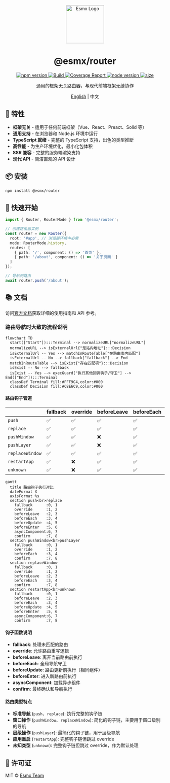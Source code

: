 <div align="center">
  <img src="https://esmx.dev/logo.svg?t=2025" width="120" alt="Esmx Logo" />
  <h1>@esmx/router</h1>
  
  <div>
    <a href="https://www.npmjs.com/package/@esmx/router">
      <img src="https://img.shields.io/npm/v/@esmx/router.svg" alt="npm version" />
    </a>
    <a href="https://github.com/esmnext/esmx/actions/workflows/build.yml">
      <img src="https://github.com/esmnext/esmx/actions/workflows/build.yml/badge.svg" alt="Build" />
    </a>
    <a href="https://esmx.dev/coverage/">
      <img src="https://img.shields.io/badge/coverage-live%20report-brightgreen" alt="Coverage Report" />
    </a>
    <a href="https://nodejs.org/">
      <img src="https://img.shields.io/node/v/@esmx/router.svg" alt="node version" />
    </a>
    <a href="https://bundlephobia.com/package/@esmx/router">
      <img src="https://img.shields.io/bundlephobia/minzip/@esmx/router" alt="size" />
    </a>
  </div>
  
  <p>通用的框架无关路由器，与现代前端框架无缝协作</p>
  
  <p>
    <a href="https://github.com/esmnext/esmx/blob/master/packages/router/README.md">English</a> | 中文
  </p>
</div>

## 🚀 特性

- **框架无关** - 适用于任何前端框架（Vue、React、Preact、Solid 等）
- **通用支持** - 在浏览器和 Node.js 环境中运行
- **TypeScript 就绪** - 完整的 TypeScript 支持，出色的类型推断
- **高性能** - 为生产环境优化，最小化包体积
- **SSR 兼容** - 完整的服务端渲染支持
- **现代 API** - 简洁直观的 API 设计

## 📦 安装

```bash
npm install @esmx/router
```

## 🚀 快速开始

```typescript
import { Router, RouterMode } from '@esmx/router';

// 创建路由器实例
const router = new Router({
  root: '#app', // 浏览器环境中必需
  mode: RouterMode.history,
  routes: [
    { path: '/', component: () => '首页' },
    { path: '/about', component: () => '关于页面' }
  ]
});

// 导航到路由
await router.push('/about');
```

## 📚 文档

访问[官方文档](https://esmx.dev)获取详细的使用指南和 API 参考。

### 路由导航时大致的流程说明

```mermaid
flowchart TD
  start(["Start"]):::Terminal --> normalizeURL["normalizeURL"]
  normalizeURL --> isExternalUrl{"是站内地址"}:::Decision
  isExternalUrl -- Yes --> matchInRouteTable["在路由表内匹配"]
  isExternalUrl -- No --> fallback["fallback"] --> End
  matchInRouteTable --> isExist{"存在匹配项"}:::Decision
  isExist -- No --> fallback
  isExist -- Yes --> execGuard["执行其他回调钩子/守卫"] --> End(["End"]):::Terminal
  classDef Terminal fill:#FFF9C4,color:#000
  classDef Decision fill:#C8E6C9,color:#000
```

#### 路由钩子管道

|  | fallback | override | beforeLeave | beforeEach | beforeUpdate | beforeEnter | asyncComponent | confirm |
|---------|----------|----------|-------------|------------|--------------|-------------|----------------|---------|
| `push` | ✅ | ✅ | ✅ | ✅ | ✅ | ✅ | ✅ | ✅ |
| `replace` | ✅ | ✅ | ✅ | ✅ | ✅ | ✅ | ✅ | ✅ |
| `pushWindow` | ✅ | ✅ | ❌ | ✅ | ❌ | ❌ | ❌ | ✅ |
| `pushLayer` | ✅ | ✅ | ❌ | ✅ | ❌ | ❌ | ❌ | ✅ |
| `replaceWindow` | ✅ | ✅ | ✅ | ✅ | ❌ | ❌ | ❌ | ✅ |
| `restartApp` | ✅ | ❌ | ✅ | ✅ | ✅ | ✅ | ✅ | ✅ |
| `unknown` | ✅ | ❌ | ✅ | ✅ | ✅ | ✅ | ✅ | ✅ |

```mermaid
gantt
  title 路由钩子执行对比
  dateFormat X
  axisFormat %s
  section push<br>replace
    fallback      :0, 1
    override      :1, 2
    beforeLeave   :2, 3
    beforeEach    :3, 4
    beforeUpdate  :4, 5
    beforeEnter   :5, 6
    asyncComponent:6, 7
    confirm       :7, 8
  section pushWindow<br>pushLayer
    fallback      :0, 1
    override      :1, 2
    beforeEach    :3, 4
    confirm       :7, 8
  section replaceWindow
    fallback      :0, 1
    override      :1, 2
    beforeLeave   :2, 3
    beforeEach    :3, 4
    confirm       :7, 8
  section restartApp<br>unknown
    fallback      :0, 1
    beforeLeave   :2, 3
    beforeEach    :3, 4
    beforeUpdate  :4, 5
    beforeEnter   :5, 6
    asyncComponent:6, 7
    confirm       :7, 8
```

#### 钩子函数说明

- **fallback**: 处理未匹配的路由
- **override**: 允许路由重写逻辑
- **beforeLeave**: 离开当前路由前执行
- **beforeEach**: 全局导航守卫
- **beforeUpdate**: 路由更新前执行（相同组件）
- **beforeEnter**: 进入新路由前执行
- **asyncComponent**: 加载异步组件
- **confirm**: 最终确认和导航执行

#### 路由类型特点

- **标准导航** (`push`、`replace`): 执行完整的钩子链
- **窗口操作** (`pushWindow`、`replaceWindow`): 简化的钩子链，主要用于窗口级别的导航
- **层级操作** (`pushLayer`): 最简化的钩子链，用于层级导航
- **应用重启** (`restartApp`): 完整钩子链但跳过 override
- **未知类型** (`unknown`): 完整钩子链但跳过 override，作为默认处理

## 📄 许可证

MIT © [Esmx Team](https://github.com/esmnext/esmx)
